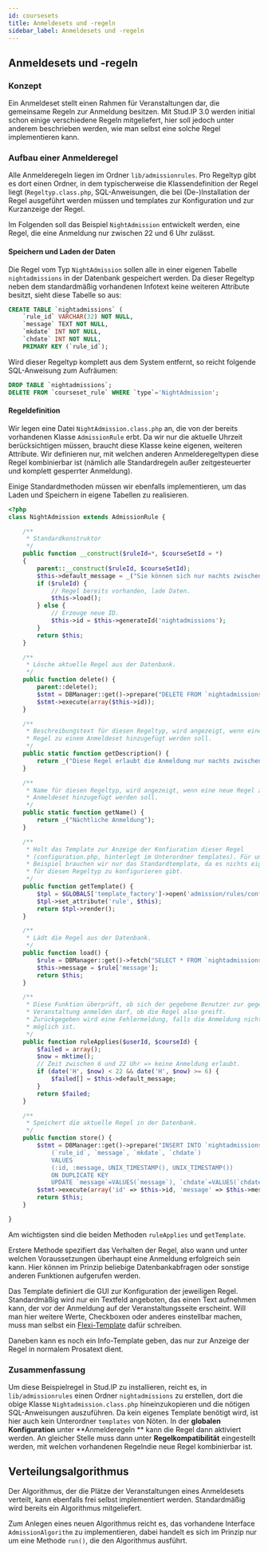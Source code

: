 ```yaml
---
id: coursesets
title: Anmeldesets und -regeln
sidebar_label: Anmeldesets und -regeln
---
```


## Anmeldesets und -regeln

### Konzept
Ein Anmeldeset stellt einen Rahmen für Veranstaltungen dar, die gemeinsame Regeln zur Anmeldung besitzen. Mit Stud.IP 3.0 werden initial schon einige verschiedene Regeln mitgeliefert, hier soll jedoch unter anderem beschrieben werden, wie man selbst eine solche Regel implementieren kann.



### Aufbau einer Anmelderegel
Alle Anmelderegeln liegen im Ordner `lib/admissionrules`. Pro Regeltyp gibt es dort einen Ordner, in dem typischerweise die Klassendefinition der Regel liegt (`Regeltyp.class.php`, SQL-Anweisungen, die bei  (De-)Installation der Regel ausgeführt werden müssen und templates zur Konfiguration und zur Kurzanzeige der Regel.

Im Folgenden soll das Beispiel `NightAdmission` entwickelt werden, eine Regel, die eine Anmeldung nur zwischen 22 und 6 Uhr zulässt.

#### Speichern und Laden der Daten
Die Regel vom Typ `NightAdmission` sollen alle in einer eigenen Tabelle `nightadmissions` in der Datenbank gespeichert werden. Da dieser Regeltyp neben dem standardmäßig vorhandenen Infotext keine weiteren Attribute besitzt, sieht diese Tabelle so aus:

```sql
CREATE TABLE `nightadmissions` (
    `rule_id` VARCHAR(32) NOT NULL,
    `message` TEXT NOT NULL,
    `mkdate` INT NOT NULL,
    `chdate` INT NOT NULL,
    PRIMARY KEY (`rule_id`);
```

Wird dieser Regeltyp komplett aus dem System entfernt, so reicht folgende SQL-Anweisung zum Aufräumen:

```sql
DROP TABLE `nightadmissions`;
DELETE FROM `courseset_rule` WHERE `type`='NightAdmission';
```

#### Regeldefinition
Wir legen eine Datei `NightAdmission.class.php` an, die von der bereits vorhandenen Klasse `AdmissionRule` erbt. Da wir nur die aktuelle Uhrzeit berücksichtigen müssen, braucht diese Klasse keine eigenen, weiteren Attribute. Wir definieren nur, mit welchen anderen Anmelderegeltypen diese Regel kombinierbar ist (nämlich alle Standardregeln außer zeitgesteuerter und komplett gesperrter Anmeldung).

Einige Standardmethoden müssen wir ebenfalls implementieren, um das Laden und Speichern in eigene Tabellen zu realisieren.

```php
<?php
class NightAdmission extends AdmissionRule {

    /**
     * Standardkonstruktor
     */
    public function __construct($ruleId=*, $courseSetId = *)
    {
        parent::__construct($ruleId, $courseSetId);
        $this->default_message = _("Sie können sich nur nachts zwischen 22 und 6 Uhr anmelden.");
        if ($ruleId) {
            // Regel bereits vorhanden, lade Daten.
            $this->load();
        } else {
            // Erzeuge neue ID.
            $this->id = $this->generateId('nightadmissions');
        }
        return $this;
    }

    /**
     * Lösche aktuelle Regel aus der Datenbank.
     */
    public function delete() {
        parent::delete();
        $stmt = DBManager::get()->prepare("DELETE FROM `nightadmissions` WHERE `rule_id`=?");
        $stmt->execute(array($this->id));
    }

    /**
     * Beschreibungstext für diesen Regeltyp, wird angezeigt, wenn eine neue
     * Regel zu einem Anmeldeset hinzugefügt werden soll.
     */
    public static function getDescription() {
        return _("Diese Regel erlaubt die Anmeldung nur nachts zwischen 22 und 6 Uhr.");
    }

    /**
     * Name für diesen Regeltyp, wird angezeigt, wenn eine neue Regel zu einem
     * Anmeldeset hinzugefügt werden soll.
     */
    public static function getName() {
        return _("Nächtliche Anmeldung");
    }

    /**
     * Holt das Template zur Anzeige der Konfiuration dieser Regel
     * (configuration.php, hinterlegt im Unterordner templates). Für unser
     * Beispiel brauchen wir nur das Standardtemplate, da es nichts eigenes*
     * für diesen Regeltyp zu konfigurieren gibt.
     */
    public function getTemplate() {
        $tpl = $GLOBALS['template_factory']->open('admission/rules/configure');
        $tpl->set_attribute('rule', $this);
        return $tpl->render();
    }

    /**
     * Lädt die Regel aus der Datenbank.
     */
    public function load() {
        $rule = DBManager::get()->fetch("SELECT * FROM `nightadmissions` WHERE `rule_id`=? LIMIT 1", array($this->id));
        $this->message = $rule['message'];
        return $this;
    }

    /**
     * Diese Funktion überprüft, ob sich der gegebene Benutzer zur gegebenen
     * Veranstaltung anmelden darf, ob die Regel also greift.
     * Zurückgegeben wird eine Fehlermeldung, falls die Anmeldung nicht
     * möglich ist.
     */
    public function ruleApplies($userId, $courseId) {
        $failed = array();
        $now = mktime();
        // Zeit zwischen 6 und 22 Uhr => keine Anmeldung erlaubt.
        if (date('H', $now) < 22 && date('H', $now) >= 6) {
            $failed[] = $this->default_message;
        }
        return $failed;
    }

    /**
     * Speichert die aktuelle Regel in der Datenbank.
     */
    public function store() {
        $stmt = DBManager::get()->prepare("INSERT INTO `nightadmissions`
            (`rule_id`, `message`, `mkdate`, `chdate`)
            VALUES
            (:id, :message, UNIX_TIMESTAMP(), UNIX_TIMESTAMP())
            ON DUPLICATE KEY
            UPDATE `message`=VALUES(`message`), `chdate`=VALUES(`chdate`)");
        $stmt->execute(array('id' => $this->id, 'message' => $this->message));
        return $this;
    }

}
```

Am wichtigsten sind die beiden Methoden `ruleApplies` und `getTemplate`.

Erstere Methode spezifiert das Verhalten der Regel, also wann und unter welchen Voraussetzungen überhaupt eine Anmeldung erfolgreich sein kann. Hier können im Prinzip beliebige Datenbankabfragen oder sonstige anderen Funktionen aufgerufen werden.

Das Template definiert die GUI zur Konfiguration der jeweiligen Regel. Standardmäßig wird nur ein Textfeld angeboten, das einen Text aufnehmen kann, der vor der Anmeldung auf der Veranstaltungsseite erscheint. Will man hier weitere Werte, Checkboxen oder anderes einstellbar machen, muss man selbst ein [Flexi-Template](FlexiTemplates) dafür schreiben.

Daneben kann es noch ein Info-Template geben, das nur zur Anzeige der Regel in normalem Prosatext dient.

### Zusammenfassung
Um diese Beispielregel in Stud.IP zu installieren, reicht es, in `lib/admissionrules` einen Ordner `nightadmissions` zu erstellen, dort die obige Klasse `Nightadmission.class.php` hineinzukopieren und die nötigen SQL-Anweisungen auszuführen. Da kein eigenes Template benötigt wird, ist hier auch kein Unterordner `templates` von Nöten. In der **globalen Konfiguration** unter **Anmelderegeln ** kann die Regel dann aktiviert werden. An gleicher Stelle muss dann unter **Regelkompatibilität** eingestellt werden, mit welchen vorhandenen Regelndie neue Regel kombinierbar ist.



## Verteilungsalgorithmus
Der Algorithmus, der die Plätze der Veranstaltungen eines Anmeldesets verteilt, kann ebenfalls frei selbst implementiert werden. Standardmäßig wird bereits ein Algorithmus mitgeliefert.

Zum Anlegen eines neuen Algorithmus reicht es, das vorhandene Interface `AdmissionAlgorithm` zu implementieren, dabei handelt es sich im Prinzip nur um eine Methode `run()`, die den Algorithmus ausführt.

